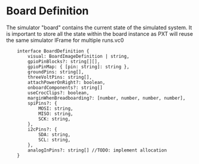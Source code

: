 #  Board Definition

The simulator "board" contains the current state of the simulated system. 
It is important to store all the state within the board instance as PXT will reuse the same simulator IFrame for multiple runs.vc0

```typescript-ignore
    interface BoardDefinition {
        visual: BoardImageDefinition | string,
        gpioPinBlocks?: string[][],
        gpioPinMap: { [pin: string]: string },
        groundPins: string[],
        threeVoltPins: string[],
        attachPowerOnRight?: boolean,
        onboardComponents?: string[]
        useCrocClips?: boolean,
        marginWhenBreadboarding?: [number, number, number, number],
        spiPins?: {
            MOSI: string,
            MISO: string,
            SCK: string,
        },
        i2cPins?: {
            SDA: string,
            SCL: string,
        },
        analogInPins?: string[] //TODO: implement allocation
    }
```